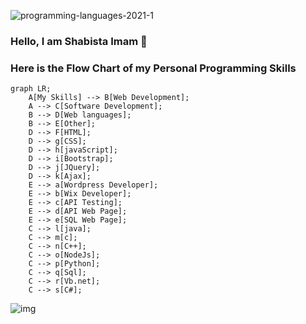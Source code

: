 ![programming-languages-2021-1](https://github.com/shabista-imam/shabista-imam/assets/64741363/436372b4-fed2-4c48-96cf-cba27213358c)

### Hello, I am Shabista Imam 👋
### Here is the Flow Chart of my Personal Programming Skills 
```mermaid
graph LR;
    A[My Skills] --> B[Web Development];
    A --> C[Software Development];
    B --> D[Web languages];
    B --> E[Other];
    D --> F[HTML];
    D --> g[CSS];
    D --> h[javaScript];
    D --> i[Bootstrap];
    D --> j[JQuery];
    D --> k[Ajax];
    E --> a[Wordpress Developer];
    E --> b[Wix Developer];
    E --> c[API Testing];
    E --> d[API Web Page];
    E --> e[SQL Web Page];
    C --> l[java];
    C --> m[c];
    C --> n[C++];
    C --> o[NodeJs];
    C --> p[Python];
    C --> q[Sql];
    C --> r[Vb.net];
    C --> s[C#];

```

![img](https://github.com/shabista-imam/shabista-imam/assets/64741363/fd558aad-a337-4021-9d8c-2babf159468b)



<!--
**shabista-imam/shabista-imam** is a ✨ _special_ ✨ repository because its `README.md` (this file) appears on your GitHub profile.

Here are some ideas to get you started:

- 🔭 I’m currently working on ...
- 🌱 I’m currently learning ...
- 👯 I’m looking to collaborate on ...
- 🤔 I’m looking for help with ...
- 💬 Ask me about ...
- 📫 How to reach me: ...
- 😄 Pronouns: ...
- ⚡ Fun fact: ...
-->
